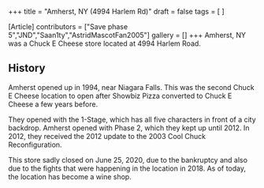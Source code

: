 +++
title = "Amherst, NY (4994 Harlem Rd)"
draft = false
tags = [ ]

[Article]
contributors = ["Save phase 5","JND","Saan1ty","AstridMascotFan2005"]
gallery = []
+++
Amherst, NY was a Chuck E Cheese store located at 4994 Harlem Road.  

## History ##
Amherst opened up in 1994, near Niagara Falls. This was the second Chuck E Cheese location to open after Showbiz Pizza converted to Chuck E Cheese a few years before. 

They opened with the 1-Stage, which has all five characters in front of a city backdrop. Amherst opened with Phase 2, which they kept up until 2012. In 2012, they received the 2012 update to the 2003 Cool Chuck Reconfiguration. 

This store sadly closed on June 25, 2020, due to the bankruptcy and also due to the fights that were happening in the location in 2018. As of today, the location has become a wine shop.